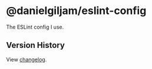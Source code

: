 # @danielgiljam/eslint-config

The ESLint config I use.

## Version History

View [changelog](https://github.com/DanielGiljam/eslint-config/blob/master/CHANGELOG.md).
